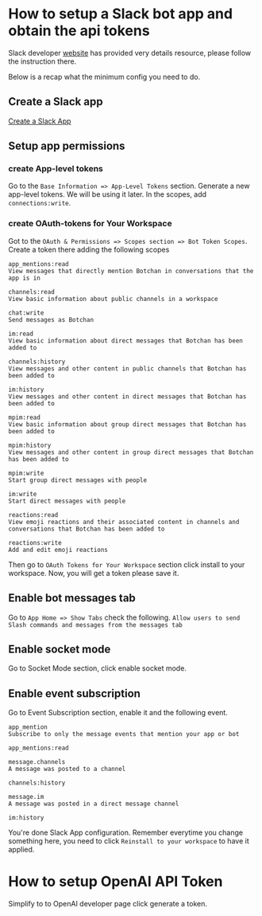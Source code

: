 # How to setup a Slack bot app and obtain the api tokens

Slack developer [website](https://api.slack.com/start) has provided very details resource, please follow the instruction there.

Below is a recap what the minimum config you need to do.

## Create a Slack app

[Create a Slack App](https://api.slack.com/start)

## Setup app permissions

### create App-level tokens
Go to the `Base Information => App-Level Tokens` section. Generate a new app-level tokens. We will be using it later.
In the scopes, add `connections:write`.

### create OAuth-tokens for Your Workspace
Got to the `OAuth & Permissions => Scopes section => Bot Token Scopes`. Create a token there adding the following scopes

```
app_mentions:read
View messages that directly mention Botchan in conversations that the app is in

channels:read
View basic information about public channels in a workspace

chat:write
Send messages as Botchan

im:read
View basic information about direct messages that Botchan has been added to

channels:history
View messages and other content in public channels that Botchan has been added to

im:history
View messages and other content in direct messages that Botchan has been added to

mpim:read
View basic information about group direct messages that Botchan has been added to

mpim:history
View messages and other content in group direct messages that Botchan has been added to

mpim:write
Start group direct messages with people

im:write
Start direct messages with people

reactions:read
View emoji reactions and their associated content in channels and conversations that Botchan has been added to

reactions:write
Add and edit emoji reactions
```

Then go to `OAuth Tokens for Your Workspace` section click install to your workspace.
Now, you will get a token please save it.

## Enable bot messages tab

Go to `App Home => Show Tabs` check the following.
`Allow users to send Slash commands and messages from the messages tab`

## Enable socket mode
Go to Socket Mode section, click enable socket mode.


## Enable event subscription

Go to Event Subscription section, enable it and the following event.
```
app_mention
Subscribe to only the message events that mention your app or bot

app_mentions:read

message.channels
A message was posted to a channel

channels:history

message.im
A message was posted in a direct message channel

im:history
```

You're done Slack App configuration. Remember everytime you change something here, you need to click `Reinstall to your workspace` to have it applied.


# How to setup OpenAI API Token

Simplify to to OpenAI developer page click generate a token.
